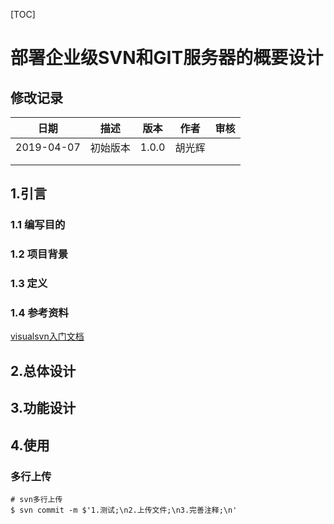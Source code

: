 [TOC]

# 部署企业级SVN和GIT服务器的概要设计

## 修改记录

|    日期    |   描述   | 版本  |  作者  | 审核 |
| :--------: | :------: | :---: | :----: | :--: |
| 2019-04-07 | 初始版本 | 1.0.0 | 胡光辉 |      |
|            |          |       |        |      |
|            |          |       |        |      |

## 1.引言

>

### 1.1 编写目的

### 1.2 项目背景

### 1.3 定义

### 1.4 参考资料

[visualsvn入门文档](https://www.visualsvn.com/server/getting-started/)

## 2.总体设计

## 3.功能设计

## 4.使用

### 多行上传

```shell
# svn多行上传
$ svn commit -m $'1.测试;\n2.上传文件;\n3.完善注释;\n'
```

